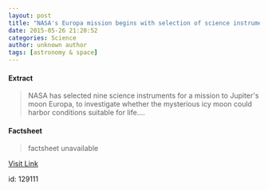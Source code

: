 ```yaml
---
layout: post
title: "NASA's Europa mission begins with selection of science instruments"
date: 2015-05-26 21:20:52
categories: Science
author: unknown author
tags: [astronomy & space]
---
```



#### Extract
>NASA has selected nine science instruments for a mission to Jupiter's moon Europa, to investigate whether the mysterious icy moon could harbor conditions suitable for life....

#### Factsheet
>factsheet unavailable

[Visit Link](http://phys.org/news351879636.html)

id:  129111


